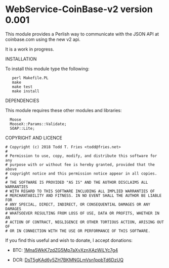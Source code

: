 WebService-CoinBase-v2 version 0.001
========================================

This module provides a Perlish way to communicate with the JSON API at
coinbase.com using the new v2 api.

It is a work in progress.

INSTALLATION

To install this module type the following:

```
   perl Makefile.PL
   make
   make test
   make install
```

DEPENDENCIES

This module requires these other modules and libraries:

```
  Moose
  MooseX::Params::Validate;
  SOAP::Lite;
```


COPYRIGHT AND LICENCE

```
# Copyright (c) 2018 Todd T. Fries <todd@fries.net>
#
# Permission to use, copy, modify, and distribute this software for any
# purpose with or without fee is hereby granted, provided that the above
# copyright notice and this permission notice appear in all copies.
#
# THE SOFTWARE IS PROVIDED "AS IS" AND THE AUTHOR DISCLAIMS ALL WARRANTIES
# WITH REGARD TO THIS SOFTWARE INCLUDING ALL IMPLIED WARRANTIES OF
# MERCHANTABILITY AND FITNESS. IN NO EVENT SHALL THE AUTHOR BE LIABLE FOR
# ANY SPECIAL, DIRECT, INDIRECT, OR CONSEQUENTIAL DAMAGES OR ANY DAMAGES
# WHATSOEVER RESULTING FROM LOSS OF USE, DATA OR PROFITS, WHETHER IN AN
# ACTION OF CONTRACT, NEGLIGENCE OR OTHER TORTIOUS ACTION, ARISING OUT OF
# OR IN CONNECTION WITH THE USE OR PERFORMANCE OF THIS SOFTWARE.
```

If you find this useful and wish to donate, I accept donations:

- BTC: [1Mna5WkK7zdZG5Mp7aXvXznXAzWiLYc7g4](bitcoin:1Mna5WkK7zdZG5Mp7aXvXznXAzWiLYc7g4)

- DCR: [DsT5gKAd6y5ZH7BKMNGLmVsn1ppbTd6DzUQ](decred:DsT5gKAd6y5ZH7BKMNGLmVsn1ppbTd6DzUQ)
